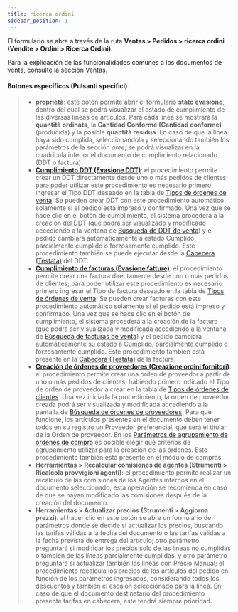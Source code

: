 ```yaml
---
title: ricerca ordini
sidebar_position: 1
---
```


El formulario se abre a través de la ruta **Ventas > Pedidos > ricerca ordini (Vendite > Ordini > Ricerca Ordini)**.

Para la explicación de las funcionalidades comunes a los documentos de venta, consulte la sección [Ventas](/docs/sales/sales-intro).

#### Botones específicos (Pulsanti specifici)  
> - **proprietà**: este botón permite abrir el formulario **stato evasione**, dentro del cual se podrá visualizar el estado de cumplimiento de las diversas líneas de artículos. Para cada línea se mostrará la **quantità ordinata**, la **Cantidad Conforme (Cantidad conforme)** (producida) y la posible **quantità residua**. En caso de que la línea haya sido cumplida, seleccionándola y seleccionando también los parámetros de la sección *aree*, se podrá visualizar en la cuadrícula inferior el documento de cumplimiento relacionado (DDT o factura).
> - **[Cumplimiento DDT (Evasione DDT)](/docs/sales/sales-delivery-notes/insert-delivery-notes/sales-dn)**: el procedimiento permite crear un DDT directamente desde uno o más pedidos de clientes; para poder utilizar este procedimiento es necesario primero ingresar el Tipo DDT deseado en la tabla de [Tipos de órdenes de venta](/docs/configurations/tables/sales/sales-order-types). Se pueden crear DDT con este procedimiento automático solamente si el pedido está impreso y confirmado. Una vez que se hace clic en el botón de cumplimiento, el sistema procederá a la creación del DDT (que podrá ser visualizado y modificado accediendo a la ventana de [Búsqueda de DDT de venta](/docs/sales/sales-delivery-notes/insert-delivery-notes/search-sales-dn)) y el pedido cambiará automáticamente a estado Cumplido, parcialmente cumplido o forzosamente cumplido. Este procedimiento también se puede ejecutar desde la [Cabecera (Testata)](/docs/sales/sales-delivery-notes/insert-delivery-notes/sales-dn) del DDT.
> - **[Cumplimiento de facturas (Evasione fatture)](/docs/sales/sales-invoices/invoicing/sales-invoice)**: el procedimiento permite crear una factura directamente desde uno o más pedidos de clientes; para poder utilizar este procedimiento es necesario primero ingresar el Tipo de factura deseado en la tabla de [Tipos de órdenes de venta](/docs/configurations/tables/sales/sales-order-types). Se pueden crear facturas con este procedimiento automático solamente si el pedido está impreso y confirmado. Una vez que se hace clic en el botón de cumplimiento, el sistema procederá a la creación de la factura (que podrá ser visualizada y modificada accediendo a la ventana de [Búsqueda de facturas de venta](/docs/sales/sales-invoices/invoicing/search-sales-invoices)) y el pedido cambiará automáticamente su estado a Cumplido, parcialmente cumplido o forzosamente cumplido. Este procedimiento también está presente en la [Cabecera (Testata)](/docs/sales/sales-invoices/invoicing/sales-invoice) de la factura.
> - **[Creación de órdenes de proveedores (Creazione ordini fornitori)](/docs/purchase/purchase-orders/procedures/create-purchase-orders-from-purchase-requests)**: el procedimiento permite crear una orden de proveedor a partir de uno o más pedidos de clientes, habiendo primero indicado el Tipo de orden de proveedor a crear en la tabla de [Tipos de órdenes de clientes](/docs/configurations/tables/sales/sales-order-types). Una vez iniciada la procedimiento, la orden de proveedor creada podrá ser visualizada y modificada accediendo a la pantalla de [Búsqueda de órdenes de proveedores](/docs/purchase/purchase-orders/insert-purchase-orders/search-purchase-orders). Para que funcione, los artículos presentes en el documento deben tener todos en su registro un Proveedor preferencial, que será el titular de la Orden de proveedor. En los [Parámetros de agrupamiento de órdenes de compra](/docs/configurations/parameters/purchase/order-grouping) es posible elegir qué criterios de agrupamiento utilizar para la creación de las órdenes. Este procedimiento también está presente en el módulo de compras.
> - **Herramientas > Recalcular comisiones de agentes (Strumenti > Ricalcola provvigioni agenti)**: el procedimiento permite realizar un recálculo de las comisiones de los Agentes internos en el documento seleccionado; esta operación se recomienda en caso de que se hayan modificado las comisiones después de la creación del documento.
> - **Herramientas > Actualizar precios (Strumenti > Aggiorna prezzi)**: al hacer clic en este botón se abre un formulario de parámetros donde se decide si actualizar los precios, buscando las tarifas válidas a la fecha del documento o las tarifas válidas a la fecha prevista de entrega del artículo; otro parámetro preguntará si modificar los precios solo de las líneas no cumplidas o también de las líneas parcialmente cumplidas, y otro parámetro preguntará si actualizar también las líneas con Precio Manual; el procedimiento recalcula los precios de los artículos del pedido en función de los parámetros ingresados, considerando todos los descuentos y también el escalón seleccionado para la línea. En caso de que el documento destinatario del procedimiento presente tarifas en cabecera, este tendrá siempre prioridad.
